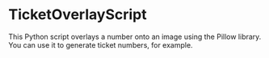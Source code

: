 # TicketOverlayScript

This Python script overlays a number onto an image using the Pillow library. You can use it to generate ticket numbers, for example.
